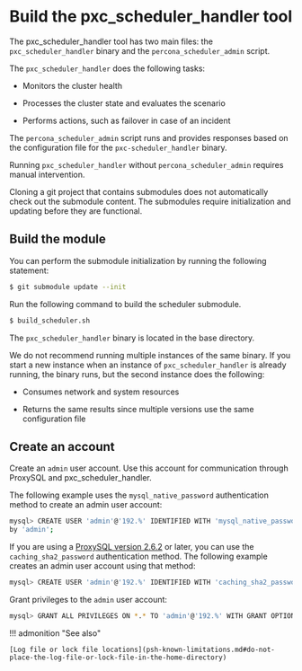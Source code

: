 # Build the pxc_scheduler_handler tool

The pxc_scheduler_handler tool has two main files: the `pxc_scheduler_handler` binary and the `percona_scheduler_admin` script.

The `pxc_scheduler_handler` does the following tasks:

* Monitors the cluster health

* Processes the cluster state and evaluates the scenario

* Performs actions, such as failover in case of an incident

The `percona_scheduler_admin` script runs and provides responses based on the
configuration file for the `pxc-scheduler_handler` binary.

Running `pxc_scheduler_handler`  without `percona_scheduler_admin` requires
manual intervention.

Cloning a git project that contains submodules does not automatically check out the submodule content. The submodules require initialization and updating before they are functional.

## Build the module

You can perform the submodule initialization by running the following statement:

```{.bash data-prompt="$"}
$ git submodule update --init
```

Run the following command to build the scheduler submodule.

```{.bash data-prompt="$"}
$ build_scheduler.sh
```

The `pxc_scheduler_handler` binary is located in the base directory.

We do not recommend running multiple instances of the same binary. If you start a new instance when an instance of
`pxc_scheduler_handler` is already running, the binary runs, but the second instance does the following:

* Consumes network and system resources

* Returns the same results since multiple versions use the same configuration file

## Create an account

Create an `admin` user account. Use this account for communication through ProxySQL and pxc_scheduler_handler.

The following example uses the `mysql_native_password` authentication method to create an admin user account:

```{.bash data-prompt="mysql>"}
mysql> CREATE USER 'admin'@'192.%' IDENTIFIED WITH 'mysql_native_password'
by 'admin';
```

If you are using a [ProxySQL version 2.6.2](2.6.2.md) or later, you can use the `caching_sha2_password` authentication method. The following example creates an admin user account using that method:

```{.bash data-prompt="mysql>"}
mysql> CREATE USER 'admin'@'192.%' IDENTIFIED WITH 'caching_sha2_password' BY 'admin';
```

Grant privileges to the `admin` user account:

```{.bash data-prompt="mysql>"}
mysql> GRANT ALL PRIVILEGES ON *.* TO 'admin'@'192.%' WITH GRANT OPTION;
```

!!! admonition "See also"
    
    [Log file or lock file locations](psh-known-limitations.md#do-not-place-the-log-file-or-lock-file-in-the-home-directory)

